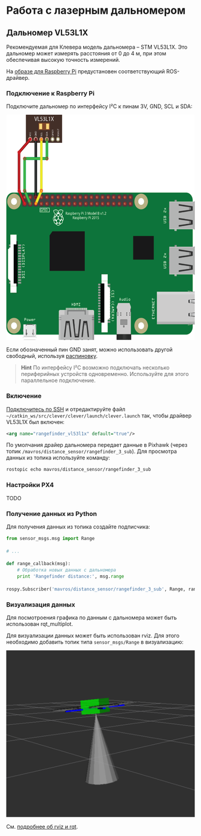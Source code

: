 # Работа с лазерным дальномером

## Дальномер VL53L1X

Рекомендуемая для Клевера модель дальномера – STM VL53L1X. Это дальномер может измерять расстояния от 0 до 4 м, при этом обеспечивая высокую точность измерений.

На [образе для Raspberry Pi](microsd_images.md) предустановен соответствующий ROS-драйвер.

### Подключение к Raspberry Pi

Подключите дальномер по интерфейсу I²C к пинам 3V, GND, SCL и SDA:

<img src="../assets/raspberry-vl53l1x.png" alt="Подключение VL53L1X" height=600>

Если обозначенный пин GND занят, можно использовать другой свободный, используя [распиновку](https://pinout.xyz).

> **Hint** По интерфейсу I²C возможно подключать несколько периферийных устройств одновременно. Используйте для этого параллельное подключение.

### Включение

[Подключитесь по SSH](ssh.md) и отредактируйте файл `~/catkin_ws/src/clever/clever/launch/clever.launch` так, чтобы драйвер VL53L1X был включен:

```xml
<arg name="rangefinder_vl53l1x" default="true"/>
```

По умолчания драйер дальномера передает данные в Pixhawk (через топик `/mavros/distance_sensor/rangefinder_3_sub`). Для просмотра данных из топика используйте команду:

```bash
rostopic echo mavros/distance_sensor/rangefinder_3_sub
```

### Настройки PX4

TODO

### Получение данных из Python

Для получения данных из топика создайте подписчика:

```python
from sensor_msgs.msg import Range

# ...

def range_callback(msg):
    # Обработка новых данных с дальномера
    print 'Rangefinder distance:', msg.range

rospy.Subscriber('mavros/distance_sensor/rangefinder_3_sub', Range, range_callback)
```

### Визуализация данных

Для посмотроения графика по данным с дальномера может быть использован rqt_multiplot.

Для визуализации данных может быть использован rviz. Для этого необходимо добавить топик типа `sensor_msgs/Range` в визуализацию:

<img src="../assets/rviz-range.png" alt="Range в rviz">

См. [подробнее об rviz и rqt](rviz.md).

<!--
### Подключение к Pixhawk / Pixracer

Поддержка дальномера VL53L1X пока не реализована в прошивке PX4 (по состоянию на версию *1.8.2*).
-->
